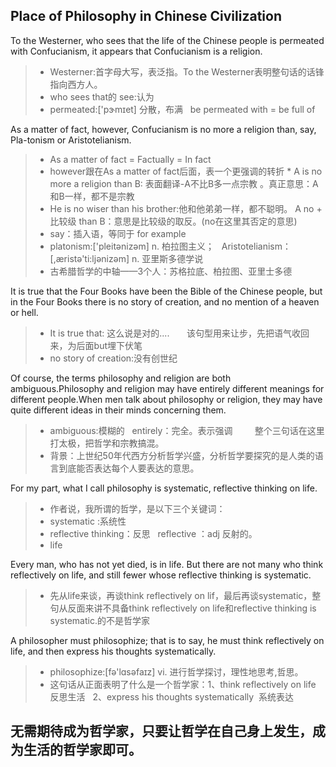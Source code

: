 ## Place of Philosophy in Chinese Civilization

To the Westerner, who sees that the life of the Chinese people is permeated with Confucianism, it appears that Confucianism is a religion.
> * Westerner:首字母大写，表泛指。To the Westerner表明整句话的话锋指向西方人。
> *  who sees that的 see:认为
> * permeated:['pɝmɪet] 分散，布满    be permeated with = be full of

As a matter of fact, however, Confucianism is no more a religion than, say, Pla-tonism or Aristotelianism.
> * As a matter of fact = Factually = In fact
> * however跟在As a matter of fact后面，表一个更强调的转折
> * A  is no more a religion than B: 表面翻译-A不比B多一点宗教  。真正意思：A和B一样，都不是宗教
> * He is no wiser than his brother:他和他弟弟一样，都不聪明。  A no + 比较级 than B：意思是比较级的取反。(no在这里其否定的意思)
> * say：插入语，等同于 for example
> * platonism:['pleitənizəm] n. 柏拉图主义；   Aristotelianism：[,æristə'ti:ljənizəm] n. 亚里斯多德学说
> * 古希腊哲学的中轴——3个人：苏格拉底、柏拉图、亚里士多德

It is true that the Four Books have been the Bible of the Chinese people, but in the Four Books there is no story of creation, and no mention of a heaven or hell.
> * It is true that: 这么说是对的....        该句型用来让步，先把语气收回来，为后面but埋下伏笔
> * no story of creation:没有创世纪

Of course, the terms philosophy and religion are both ambiguous.Philosophy and religion may have entirely different meanings for different people.When men talk about philosophy or religion, they may have quite different ideas in their minds concerning them.
> * ambiguous:模糊的    entirely：完全。表示强调         整个三句话在这里打太极，把哲学和宗教搞混。
> * 背景：上世纪50年代西方分析哲学兴盛，分析哲学要探究的是人类的语言到底能否表达每个人要表达的意思。

For my part, what I call philosophy is systematic, reflective thinking on life. 
> * 作者说，我所谓的哲学，是以下三个关键词：
> * systematic  :系统性
> * reflective thinking：反思    reflective ：adj 反射的。
> * life

Every man, who has not yet died, is in life. But there are not many who think reflectively on life, and still fewer whose reflective thinking is systematic.
> * 先从life来谈，再谈think reflectively on lif，最后再谈systematic，整句从反面来讲不具备think reflectively on life和reflective thinking is systematic.的不是哲学家

A philosopher must philosophize;  that is to say, he must think reflectively on life, and then express his thoughts systematically.
> * philosophize:[fə'lɑsəfaɪz]  vi. 进行哲学探讨，理性地思考,哲思。
> * 这句话从正面表明了什么是一个哲学家：1、think reflectively on life 反思生活   2、express his thoughts systematically  系统表达

## 无需期待成为哲学家，只要让哲学在自己身上发生，成为生活的哲学家即可。
